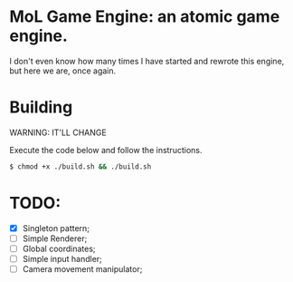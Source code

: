 
# MoL Game Engine: an atomic game engine.

I don't even know how many times I have started and rewrote this engine, but here we are, once again.

# Building

WARNING: IT'LL CHANGE

Execute the code below and follow the instructions.

```bash
$ chmod +x ./build.sh && ./build.sh
```

# TODO:

 - [x] Singleton pattern;
 - [ ] Simple Renderer;
 - [ ] Global coordinates;
 - [ ] Simple input handler;
 - [ ] Camera movement manipulator;